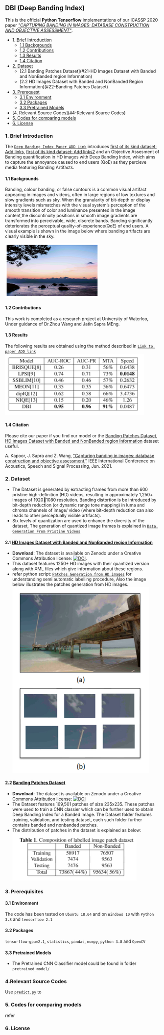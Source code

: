 ## DBI (Deep Banding Index)

This is the official **Python Tensorflow** implementations of our ICASSP 2020 paper [*"CAPTURING BANDING IN IMAGES: DATABASE CONSTRUCTION AND
OBJECTIVE ASSESSMENT"*](https://ece.uwaterloo.ca/~z70wang/publications/icassp21_banding.pdf).


- [1. Brief Introduction](#1-brief-introduction)
  * [1.1 Backgrounds](#11-backgrounds)
  * [1.2 Contributions](#12-contributions)
  * [1.3 Results](#13-results)
  * [1.4 Citation](#14-citation)
- [2. Dataset](#2-dataset)
  * [2.1 Banding Patches Dataset](#21-HD Images Dataset with Banded and NonBanded region Information)
  * [2.2 HD Images Dataset with Banded and NonBanded Region Information](#22-Banding Patches Dataset)
- [3. Prerequest](#3-prerequest)
  * [3.1 Environment](#31-environment)
  * [3.2 Packages](#32-packages)
  * [3.3 Pretrained Models](#33-pretrained-models)
- [4. Relevant Source Codes](#4-Relevant Source Codes)
- [5. Codes for comparing models](#5-codes-for-comparing-models)
- [6. License](#6-license)


### 1. Brief Introduction
 The [`Deep Banding Index Paper ADD Link`](https://2021.ieeeicassp.org/) introduces [first of its kind dataset: Add links](https://2021.ieeeicassp.org/), [first of its kind dataset: Add links2](https://2021.ieeeicassp.org/) and an Objective Assesment of Banding quantification in HD images with Deep Banding Index, which aims to capture the annoyance caused to end users (QoE) as they percieve media featuring Banding Artifacts.

#### 1.1 Backgrounds
Banding, colour banding, or false contours is a common visual artifact appearing in images and videos, often in large regions of low textures and slow gradients such as sky. When the granularity of bit-depth or display intensity levels mismatches with the visual system’s perception of the smooth transition of color and luminance presented in the image content,the discontinuity positions in smooth image gradients are transformed into perceivable, wide, discrete bands. Banding significantly deteriorates the perceptual quality-of-experience(QoE) of end users. A visual example is shown in the image below where banding artifacts are clearly visible in the sky.
<br>

 ![](/Results_and_visualizations/Banding_Illustration.PNG)

#### 1.2 Contributions
This work is completed as a research project at University of Waterloo, Under guidance of Dr.Zhou Wang and Jatin Sapra MEng.

#### 1.3 Results
The following results are obtained using the method described in [`Link to paper ADD link`](https://2021.ieeeicassp.org/)
 ![](/Results_and_visualizations/Performance_Comparison.PNG)

#### 1.4 Citation
Please cite our paper if you find our model or the [Banding Patches Dataset](https://doi.org/10.5281/zenodo.4513740), [HD Images Dataset with Banded and NonBanded region Information](https://doi.org/10.5281/zenodo.4513740) dataset useful.

A. Kapoor, J. Sapra and Z. Wang, ["Capturing banding in images: database construction and objective assessment,"](https://ece.uwaterloo.ca/~z70wang/publications/icassp21_banding.pdf) IEEE International Conference on Acoustics, Speech and Signal Processing, Jun. 2021.


### 2. Dataset
- The Dataset is generated by extracting frames from more than 600 pristine high-definition (HD) videos, resulting in approximately 1,250+ images of 19201080 resolution. Banding distortion is be introduced by bit-depth reduction (or dynamic range tone mapping) in luma and chroma channels of image/ video (where bit-depth reduction can also leads to other perceptually visible artifacts). 
- Six levels of quantization are used to enhance the diversity of the dataset, The generation of quantized image frames is explained in [`Data Generation From Pristine Videos`](Dataset-Generation/)

#### 2.1 [HD Images Dataset with Banded and NonBanded region Information](https://zenodo.org/)
  - **Download**: The dataset is available on Zenodo under a Creative Commons Attribution license: [![DOI](https://zenodo.org/badge/DOI/10.5281/zenodo.4513740.svg)](https://doi.org/10.5281/zenodo.4513740).
  - This dataset features 1250+ HD images with their quantized version along with XML files which give information about these regions.
  - refer python script: [`Patches Generation from HD images`](src/Generating_patches_from_HD_images.py) for understanding semi automatic labelling procedure, Also the image below illustrates the patches generation from HD images.<br> 
![](src/Patches_Generation.png)


#### 2.2 [Banding Patches Dataset](https://zenodo.org/record/3926181#.Xv4vg3X0kUd)

   - **Download**: The dataset is available on Zenodo under a Creative Commons Attribution license: [![DOI](https://zenodo.org/badge/DOI/10.5281/zenodo.4512571.svg)](https://doi.org/10.5281/zenodo.4512571)
   - The Dataset features 169,501 patches of size 235x235. These patches were used to train a CNN classier which can be further used to obtain Deep Banding Index for a Banded Image. The Dataset folder features training, validation, and testing dataset, each such folder further contains banded and nonbanded patches.
   - The distribution of patches in the dataset is explained as below: <br>
![](Results_and_visualizations/DatasetDistribution.PNG)



### 3. Prerequisites

#### 3.1 Environment

The code has been tested on `Ubuntu 18.04` and on `Windows 10` with `Python 3.8` and `tensorflow 2.1`

#### 3.2 Packages

`tensorflow-gpu=2.1`, `statistics`, `pandas`, `numpy`, `python 3.8` and `OpenCV`

#### 3.3 Pretrained Models

  - The Pretrained CNN Classifier model could be found in folder `pretrained_model/`

### 4.Relevant Source Codes

Use [`predict.py`](src/predict.py) to

### 5. Codes for comparing models

refer [](/)

### 6. License


